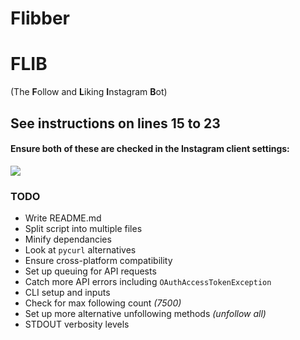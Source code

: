 # Flibber

# FLIB
(The **F**ollow and **L**iking **I**nstagram **B**ot)

## See instructions on **lines 15 to 23**

#### Ensure both of these are checked in the Instagram client settings:

![](https://i.starbs.net/wL8v)

### TODO
- Write README.md
- Split script into multiple files
- Minify dependancies
- Look at `pycurl` alternatives
- Ensure cross-platform compatibility
- Set up queuing for API requests
- Catch more API errors including `OAuthAccessTokenException`
- CLI setup and inputs
- Check for max following count *(7500)*
- Set up more alternative unfollowing methods *(unfollow all)*
- STDOUT verbosity levels
